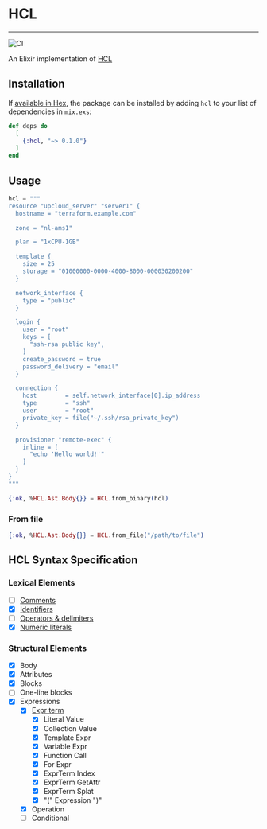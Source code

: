 # HCL

---

![CI](https://github.com/drowzy/hcl/actions/workflows/ci.yml/badge.svg)

An Elixir implementation of [HCL](https://github.com/hashicorp/hcl)

## Installation

If [available in Hex](https://hex.pm/docs/publish), the package can be installed
by adding `hcl` to your list of dependencies in `mix.exs`:

```elixir
def deps do
  [
    {:hcl, "~> 0.1.0"}
  ]
end
```

## Usage

```elixir
hcl = """
resource "upcloud_server" "server1" {
  hostname = "terraform.example.com"

  zone = "nl-ams1"

  plan = "1xCPU-1GB"

  template {
    size = 25
    storage = "01000000-0000-4000-8000-000030200200"
  }

  network_interface {
    type = "public"
  }

  login {
    user = "root"
    keys = [
      "ssh-rsa public key",
    ]
    create_password = true
    password_delivery = "email"
  }

  connection {
    host        = self.network_interface[0].ip_address
    type        = "ssh"
    user        = "root"
    private_key = file("~/.ssh/rsa_private_key")
  }

  provisioner "remote-exec" {
    inline = [
      "echo 'Hello world!'"
    ]
  }
}
"""

{:ok, %HCL.Ast.Body{}} = HCL.from_binary(hcl)
```

### From file

```elixir
{:ok, %HCL.Ast.Body{}} = HCL.from_file("/path/to/file")
```

## HCL Syntax Specification

### Lexical Elements
- [ ] [Comments](https://github.com/hashicorp/hcl/blob/main/hclsyntax/spec.md#comments-and-whitespace)
- [x] [Identifiers](https://github.com/hashicorp/hcl/blob/main/hclsyntax/spec.md#identifiers)
- [ ] [Operators & delimiters](https://github.com/hashicorp/hcl/blob/main/hclsyntax/spec.md#operators-and-delimiters)
- [x] [Numeric literals](https://github.com/hashicorp/hcl/blob/main/hclsyntax/spec.md#numeric-literals)

### Structural Elements

- [x] Body
- [x] Attributes
- [x] Blocks
- [ ] One-line blocks
- [X] Expressions
  - [x] [Expr term](https://github.com/hashicorp/hcl/blob/main/hclsyntax/spec.md#expression-terms)
    - [x] Literal Value
    - [x] Collection Value
    - [x] Template Expr
    - [x] Variable Expr
    - [x] Function Call
    - [x] For Expr
    - [x] ExprTerm Index
    - [x] ExprTerm GetAttr
    - [x] ExprTerm Splat
    - [x] "(" Expression ")"
  - [x] Operation
  - [ ] Conditional
